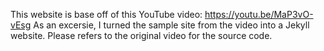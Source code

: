 This website is base off of this YouTube video: https://youtu.be/MaP3vO-vEsg
As an excersie, I turned the sample site from the video into a Jekyll website. Please refers to the original video for the source code.
